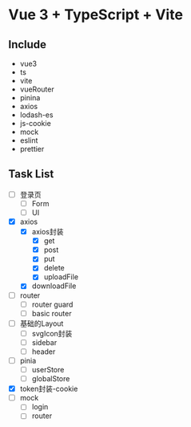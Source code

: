 # Vue 3 + TypeScript + Vite

## Include
* vue3
* ts
* vite
* vueRouter
* pinina
* axios
* lodash-es
* js-cookie
* mock
* eslint
* prettier


## Task List

- [ ] 登录页
  - [ ] Form
  - [ ] UI
- [x] axios
  - [x] axios封装
    - [x] get
    - [x] post
    - [x] put
    - [x] delete
    - [x] uploadFile
  - [x] downloadFile
- [ ] router
  - [ ] router guard
  - [ ] basic router
- [ ] 基础的Layout
  - [ ] svgIcon封装
  - [ ] sidebar
  - [ ] header
- [ ] pinia
  - [ ] userStore
  - [ ] globalStore
- [x] token封装-cookie
- [ ] mock
  - [ ] login
  - [ ] router
